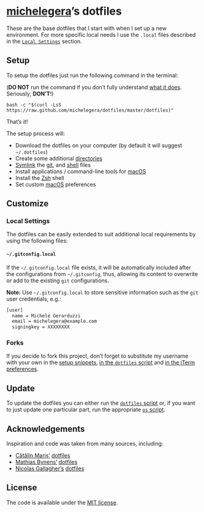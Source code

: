 # [michelegera](https://github.com/michelegera)’s dotfiles

These are the base dotfiles that I start with when I set up a
new environment. For more specific local needs I use the `.local`
files described in the [`Local Settings`](#local-settings) section.


## Setup

To setup the dotfiles just run the following command in the
terminal:

(**DO NOT** run the command if you don’t fully
understand [what it does](dotfiles). Seriously, **DON’T**!)

`bash -c "$(curl -LsS https://raw.github.com/michelegera/dotfiles/master/dotfiles)"`

That’s it!

The setup process will:

* Download the dotfiles on your computer (by default it will suggest
  `~/.dotfiles`)
* Create some additional [directories](os/create_directories.sh)
* [Symlink](os/create_symbolic_links.sh) the
  [git](git), and
  [shell](shell) files
* Install applications / command-line tools for
  [macOS](os/installs/main.sh)
* Install the
  [Zsh](http://zsh.sourceforge.net/) shell
* Set custom
  [macOS](os/preferences/main.sh) preferences


## Customize

### Local Settings

The dotfiles can be easily extended to suit additional local
requirements by using the following files:

#### `~/.gitconfig.local`

If the `~/.gitconfig.local` file exists, it will be automatically
included after the configurations from `~/.gitconfig`, thus, allowing
its content to overwrite or add to the existing `git` configurations.

__Note:__ Use `~/.gitconfig.local` to store sensitive information such
as the `git` user credentials, e.g.:

```bash
[user]
  name = Michele Gerarduzzi
  email = michelegera@example.com
  signingkey = XXXXXXXX
```

### Forks

If you decide to fork this project, don’t forget to substitute my
username with your own in the [setup snippets](#setup), [in the
`dotfiles` script](https://github.com/michelegera/dotfiles/blob/b45ae1a2ad505318588a347d4b11b4fdddbfbefc/dotfiles#L3)
and [in the iTerm preferences](https://github.com/michelegera/dotfiles/blob/49c2d9a97434d0eebba511f324c3af63c7340463/prefs/iterm2/com.googlecode.iterm2.plist#L1098).


## Update

To update the dotfiles you can either run the [`dotfiles`
script](dotfiles) or, if you want to just update one particular part,
run the appropriate [`os` script](os).


## Acknowledgements

Inspiration and code was taken from many sources, including:

* [Cătălin Mariș’](https://github.com/alrra)
  [dotfiles](https://github.com/alrra/dotfiles)
* [Mathias Bynens’](https://github.com/mathiasbynens)
  [dotfiles](https://github.com/mathiasbynens/dotfiles)
* [Nicolas Gallagher’s](https://github.com/necolas)
  [dotfiles](https://github.com/necolas/dotfiles)


## License

The code is available under the [MIT license](LICENSE.txt).
